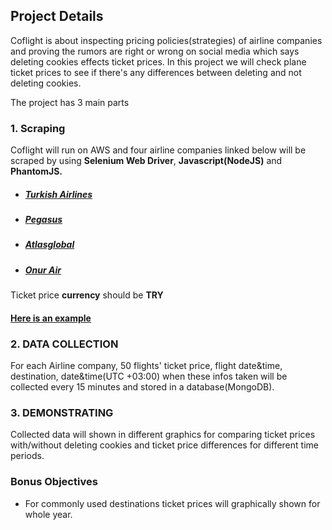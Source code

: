 ## Project Details

Coflight is about inspecting pricing policies(strategies) of airline companies and proving the rumors are right or wrong on social media which says deleting cookies effects ticket prices. In this project we will check plane ticket prices to see if there's any differences between deleting and not deleting cookies.

The project has 3 main parts

### **1. Scraping** 

Coflight will run on AWS and four airline companies linked below will be scraped by using **Selenium Web Driver**, **Javascript(NodeJS)** and **PhantomJS.**

* ##### [Turkish Airlines](https://www.turkishairlines.com/)
* ##### [Pegasus](https://www.flypgs.com/)
* ##### [Atlasglobal](https://www.atlasglb.com/)
* ##### [Onur Air](https://www.onurair.com/)

Ticket price **currency** should be **TRY**

#### [Here is an example](https://github.com/FCanberk/Scraping/blob/master/Ist_Lon.js)

### **2. DATA COLLECTION**

For each Airline company, 50 flights' ticket price, flight date&time, destination, date&time(UTC +03:00) when these infos taken will be collected every 15 minutes and stored in a database(MongoDB).

### **3. DEMONSTRATING**

Collected data will shown in different graphics for comparing ticket prices with/without deleting cookies and ticket price differences for different time periods.

### Bonus Objectives

* For commonly used destinations ticket prices will graphically shown for whole year.

